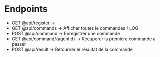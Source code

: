# Endpoints

- GET @api/register -> 
- GET @api/commands -> Afficher toutes le commandes / LOG
- POST @api/command -> Enregistrer une commande
- GET @api/command/{agentid} -> Récuperer la première commande à passer
- POST @api/result -> Retourner le résultat de la commande